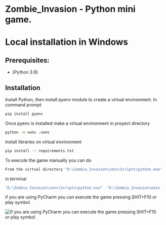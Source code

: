 Zombie_Invasion - Python mini game.
================

# Local installation in Windows

## Prerequisites:

  - [Python 3.9]

## Installation

Install Python, then install pyenv module to create a virtual environment. In command prompt

```sh
pip install pyenv
```

Once pyenv is installed make a virtual environment in proyect directory
```sh
python -m venv .venv
```

Install libraries on virtual environment

```sh
pip install -r requirements.txt
```

To execute the game manually you can do

```sh
From the virtual directory "D:\Zombie_Invasion\venv\Scripts\python.exe" (taking all libraries) we excute "D:\Zombie_Invasion\main.py" 
```

in terminal

```sh
"D:\Zombie_Invasion\venv\Scripts\python.exe"  "D:\Zombie_Invasion\main.py" 
```

if you are using PyCharm you can execute the game pressing SHIT+F10 or play symbol

![if you are using PyCharm you can execute the game pressing SHIT+F10 or play symbol](https://i.ibb.co/BPTJVwC/pycharm-play.png)
